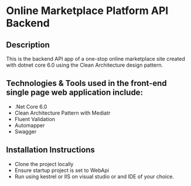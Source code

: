 # Online Marketplace Platform API Backend

## Description

This is the backend API app of a one-stop online marketplace site created with dotnet core 6.0 using the Clean Architecture design pattern.

## Technologies & Tools used in the front-end single page web application include:

- .Net Core 6.0
- Clean Architecture Pattern with Mediatr
- Fluent Validation
- Automapper
- Swagger

## Installation Instructions

- Clone the project locally
- Ensure startup project is set to WebApi
- Run using kestrel or IIS on visual studio or and IDE of your choice.
